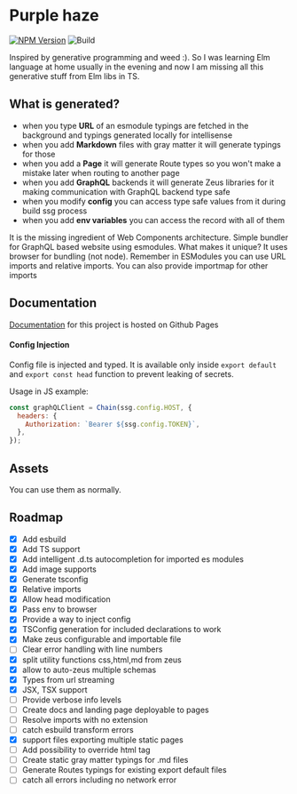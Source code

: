 # Purple haze

[![NPM Version](https://img.shields.io/npm/v/purplehaze.svg?style=flat)]()
![Build](https://github.com/aexol-studio/purplehaze/actions/workflows/release.yml/badge.svg)

Inspired by generative programming and weed :). So I was learning Elm language at home usually in the evening and now I am missing all this generative stuff from Elm libs in TS.

## What is generated?

- when you type **URL** of an esmodule typings are fetched in the background and typings generated locally for intellisense
- when you add **Markdown** files with gray matter it will generate typings for those
- when you add a **Page** it will generate Route types so you won't make a mistake later when routing to another page
- when you add **GraphQL** backends it will generate Zeus libraries for it making communication with GraphQL backend type safe
- when you modify **config** you can access type safe values from it during build ssg process
- when you add **env variables** you can access the record with all of them

It is the missing ingredient of Web Components architecture. Simple bundler for GraphQL based website using esmodules. What makes it unique? It uses browser for bundling (not node). Remember in ESModules you can use URL imports and relative imports. You can also provide importmap for other imports

## Documentation

[Documentation](https://aexol-studio.github.io/purplehaze/) for this project is hosted on Github Pages

#### Config Injection

Config file is injected and typed. It is available only inside `export default` and `export const head` function to prevent leaking of secrets.

Usage in JS example:

```js
const graphQLClient = Chain(ssg.config.HOST, {
  headers: {
    Authorization: `Bearer ${ssg.config.TOKEN}`,
  },
});
```

## Assets

You can use them as normally.

## Roadmap

- [x] Add esbuild
- [x] Add TS support
- [x] Add intelligent .d.ts autocompletion for imported es modules
- [x] Add image supports
- [x] Generate tsconfig
- [x] Relative imports
- [x] Allow head modification
- [x] Pass env to browser
- [x] Provide a way to inject config
- [x] TSConfig generation for included declarations to work
- [x] Make zeus configurable and importable file
- [ ] Clear error handling with line numbers
- [x] split utility functions css,html,md from zeus
- [x] allow to auto-zeus multiple schemas
- [x] Types from url streaming
- [x] JSX, TSX support
- [ ] Provide verbose info levels
- [ ] Create docs and landing page deployable to pages
- [ ] Resolve imports with no extension
- [ ] catch esbuild transform errors
- [x] support files exporting multiple static pages
- [ ] Add possibility to override html tag
- [ ] Create static gray matter typings for .md files
- [ ] Generate Routes typings for existing export default files
- [ ] catch all errors including no network error
